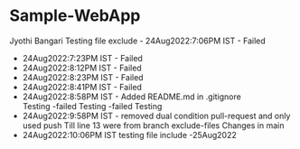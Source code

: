# Sample-WebApp

Jyothi Bangari
Testing file exclude - 24Aug2022:7:06PM IST - Failed
- 24Aug2022:7:23PM IST - Failed
- 24Aug2022:8:12PM IST - Failed
- 24Aug2022:8:23PM IST - Failed
- 24Aug2022:8:41PM IST - Failed
- 24Aug2022:8:58PM IST - Added README.md in .gitignore   
Testing -failed
Testing -failed
Testing
- 24Aug2022:9:58PM IST - removed dual condition pull-request and only used push
Till line 13 were from branch exclude-files
Changes in main 
- 24Aug2022:10:06PM IST 
testing file include -25Aug2022
